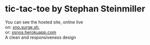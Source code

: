 # tic-tac-toe by Stephan Steinmiller
You can see the hosted site, online live<br>
on: <a href="https://xno.surge.sh/" target="_blank" rel="noopener noreferrer">xno.surge.sh</a>,<br>
or: <a href="https://xsnos.herokuapp.com/" target="_blank" rel="noopener noreferrer">xsnos.herokuapp.com</a><br>
A clean and responsiveness design

